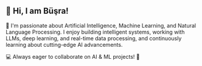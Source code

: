 ## 👋 Hi, I am Büşra!

🚀 I'm passionate about Artificial Intelligence, Machine Learning, and Natural Language Processing. I enjoy building intelligent systems, working with LLMs, deep learning, and real-time data processing, and continuously learning about cutting-edge AI advancements.

💻 Always eager to collaborate on AI & ML projects! 🚀


<!--
**busrabektas/busrabektas** is a ✨ _special_ ✨ repository because its `README.md` (this file) appears on your GitHub profile.

Here are some ideas to get you started:

- 🔭 I’m currently working on ...
- 🌱 I’m currently learning ...
- 👯 I’m looking to collaborate on ...
- 🤔 I’m looking for help with ...
- 💬 Ask me about ...
- 📫 How to reach me: ...
- 😄 Pronouns: ...
- ⚡ Fun fact: ...
-->
